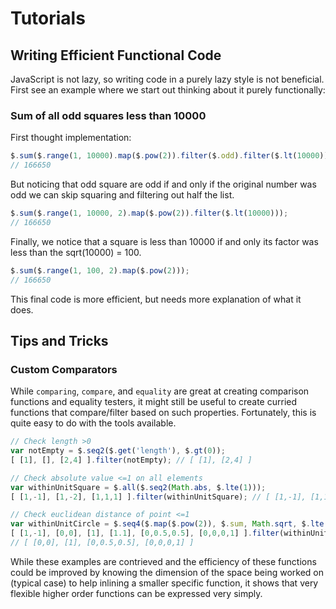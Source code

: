 # Tutorials

## Writing Efficient Functional Code
JavaScript is not lazy, so writing code in a purely lazy style is not beneficial.
First see an example where we start out thinking about it purely functionally:

### Sum of all odd squares less than 10000
First thought implementation:

````javascript
$.sum($.range(1, 10000).map($.pow(2)).filter($.odd).filter($.lt(10000)));
// 166650
````

But noticing that odd square are odd if and only if the original number was odd
we can skip squaring and filtering out half the list.

````javascript
$.sum($.range(1, 10000, 2).map($.pow(2)).filter($.lt(10000)));
// 166650
````

Finally, we notice that a square is less than 10000 if and only its factor
was less than the sqrt(10000) = 100.

````javascript
$.sum($.range(1, 100, 2).map($.pow(2)));
// 166650
````

This final code is more efficient, but needs more explanation of what it does.

## Tips and Tricks
### Custom Comparators
While `comparing`, `compare`, and `equality` are great at creating comparison functions and equality testers, it might still be useful to create curried functions that compare/filter based on such properties. Fortunately, this is quite easy to do with the tools available.

````javascript
// Check length >0
var notEmpty = $.seq2($.get('length'), $.gt(0));
[ [1], [], [2,4] ].filter(notEmpty); // [ [1], [2,4] ]

// Check absolute value <=1 on all elements
var withinUnitSquare = $.all($.seq2(Math.abs, $.lte(1)));
[ [1,-1], [1,-2], [1,1,1] ].filter(withinUnitSquare); // [ [1,-1], [1,1,1] ]

// Check euclidean distance of point <=1
var withinUnitCircle = $.seq4($.map($.pow(2)), $.sum, Math.sqrt, $.lte(1));
[ [1,-1], [0,0], [1], [1.1], [0,0.5,0.5], [0,0,0,1] ].filter(withinUnitCircle);
// [ [0,0], [1], [0,0.5,0.5], [0,0,0,1] ]
````

While these examples are contrieved and the efficiency of these
functions could be improved by knowing the dimension of the space
being worked on (typical case) to help inlining a smaller specific function,
it shows that very flexible higher order functions can be expressed very simply.
